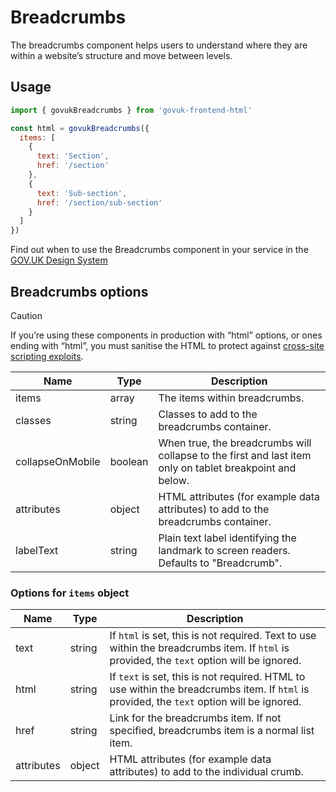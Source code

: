 # Breadcrumbs

The breadcrumbs component helps users to understand where they are within a website’s structure and move between levels.

## Usage

```javascript
import { govukBreadcrumbs } from 'govuk-frontend-html'

const html = govukBreadcrumbs({
  items: [
    {
      text: 'Section',
      href: '/section'
    },
    {
      text: 'Sub-section',
      href: '/section/sub-section'
    }
  ]
})
```

Find out when to use the Breadcrumbs component in your service in the [GOV.UK Design System](https://design-system.service.gov.uk/components/breadcrumbs/)

## Breadcrumbs options

> [!CAUTION]
> If you’re using these components in production with “html” options, or ones ending with “html”, you must sanitise the HTML to protect against [cross-site scripting exploits](https://developer.mozilla.org/en-US/docs/Glossary/Cross-site_scripting).

| Name | Type | Description |
| ---- | ---- | ----------- |
| items | array | The items within breadcrumbs. |
| classes | string | Classes to add to the breadcrumbs container. |
| collapseOnMobile | boolean | When true, the breadcrumbs will collapse to the first and last item only on tablet breakpoint and below. |
| attributes | object | HTML attributes (for example data attributes) to add to the breadcrumbs container. |
| labelText | string | Plain text label identifying the landmark to screen readers. Defaults to "Breadcrumb". |


### Options for `items` object

| Name | Type | Description |
| ---- | ---- | ----------- |
| text | string | If `html` is set, this is not required. Text to use within the breadcrumbs item. If `html` is provided, the `text` option will be ignored. |
| html | string | If `text` is set, this is not required. HTML to use within the breadcrumbs item. If `html` is provided, the `text` option will be ignored. |
| href | string | Link for the breadcrumbs item. If not specified, breadcrumbs item is a normal list item. |
| attributes | object | HTML attributes (for example data attributes) to add to the individual crumb. |
